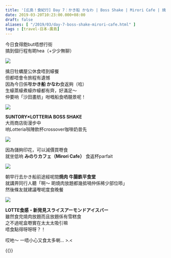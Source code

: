 ```yaml
---
title: '[広島！食紀行] Day 7：かき船 かなわ | Boss Shake | Mirori Cafe | 焼肉 牛腸鉄平食堂'
date: 2019-03-20T10:23:00.000+08:00
draft: false
aliases: [ "/2019/03/day-7-boss-shake-mirori-cafe.html" ]
tags : [travel-日本-廣島]
---
```


今日食得飽but唔想行街  
搞到個行程有啲hea（+少少無聊）  

![](/images/hiroshima7.jpg)

擒日牡蠣屋公休食唔到蠔餐  
但都唔會令旅程有遺憾  
因為今日係嚟**かき船 かなわ**食返夠（哈）  
生蠔蒸蠔煮蠔炸蠔都有齊，好滿足～  
仲要响「沙田畫舫」咁嘅船食哂靚景呢！  

![](/images/hiroshima7a.jpg)

**SUNTORY×LOTTERIA BOSS SHAKE**  
大雨商店街漫步中  
响Lotteria唞陣飲杯crossover咖啡奶昔先  

![](/images/hiroshima7b.jpg)

因為儲夠印花，可以減價買嘢食  
就坐低响 **みのりカフェ（Mirori Cafe）** 食返杯parfait  

![](/images/hiroshima7c.jpg)

朝早行去かき船前途經呢間**焼肉 牛腸鉄平食堂**  
就講畀同行人聽「啊～ 啲燒肉放題都幾抵喎仲係稀少部位㖭」  
然後條友就建議嚟呢度食晚餐  

![](/images/hiroshima7d.jpg)

**LOTTE食感・新発見スライスアーモンドアイスバー**  
雖然食完燒肉放題而且放題係有雪糕食  
之不過呢盒嘢實在太太太吸引嘛  
唔食點得呀呀呀？！  
  
哎吔～ 一唔小心又食太多喇... >.<  
  

{{<hiroshima>}}  
